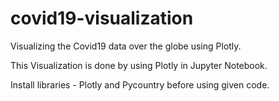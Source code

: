 # covid19-visualization
Visualizing the Covid19 data over the globe using Plotly.

This Visualization is done by using Plotly in Jupyter Notebook.

Install libraries - Plotly and Pycountry before using given code.

